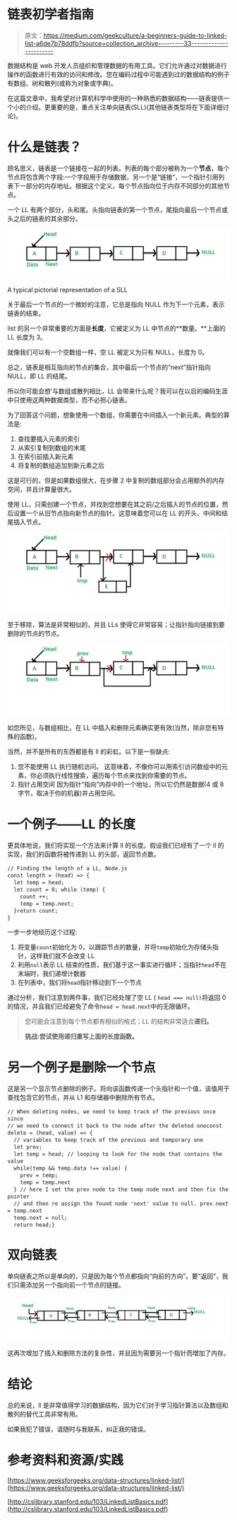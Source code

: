 # 链表初学者指南

> 原文：<https://medium.com/geekculture/a-beginners-guide-to-linked-list-a6de7b78ddfb?source=collection_archive---------33----------------------->

数据结构是 web 开发人员组织和管理数据的有用工具。它们允许通过对数据进行操作的函数进行有效的访问和修改。您在编码过程中可能遇到过的数据结构的例子有数组、树和散列(或称为对象或字典)。

在这篇文章中，我希望对计算机科学中使用的一种熟悉的数据结构——链表提供一个小的介绍。更重要的是，重点关注单向链表(SLL)(其他链表类型将在下面详细讨论)。

# 什么是链表？

顾名思义，链表是一个链接在一起的列表。列表的每个部分被称为一个**节点**，每个节点将包含两个字段:一个字段用于存储数据，另一个是“链接”，一个指针引用列表下一部分的内存地址。根据这个定义，每个节点指向位于内存不同部分的其他节点。

一个 LL 有两个部分，头和尾。头指向链表的第一个节点，尾指向最后一个节点或头之后的链表的其余部分。

![](img/adbed24a18a9e0333602a4d457a98f98.png)

A typical pictorial representation of a SLL

关于最后一个节点的一个微妙的注意，它总是指向 NULL 作为下一个元素，表示链表的结束。

list 的另一个非常重要的方面是**长度**，它被定义为 LL 中节点的**数量。**上面的 LL 长度为 3。

就像我们可以有一个空数组一样，空 LL 被定义为只有 NULL，长度为 0。

总之，链表是相互指向的节点的集合，其中最后一个节点的“next”指针指向 NULL，即 LL 的结尾。

所以你可能会想‘与数组或散列相比，LL 会带来什么呢？我可以在以后的编码生涯中只使用这两种数据类型，而不必担心链表。

为了回答这个问题，想象使用一个数组，你需要在中间插入一个新元素。典型的算法是:

1.  查找要插入元素的索引
2.  从索引复制到数组的末尾
3.  在索引前插入新元素
4.  将复制的数组追加到新元素之后

这是可行的，但是如果数组很大，在步骤 2 中复制的数组部分会占用额外的内存空间，并且计算量很大。

使用 LL，只需创建一个节点，并找到您想要在其之前/之后插入的节点的位置，然后设置一个从旧节点指向新节点的指针。这意味着您可以在 LL 的开头、中间和结尾插入节点。

![](img/3f6ad1384c7c4a48cf60b49ccb4a8be1.png)

至于移除，算法是非常相似的，并且 LLs 使得它非常容易；让指针指向链接到要删除的节点的节点。

![](img/44ffd83cacea785606df99f7d2f0d044.png)

如您所见，与数组相比，在 LL 中插入和删除元素确实更有效(当然，除非您有特殊的函数)。

当然，并不是所有的东西都是有 ll 的彩虹。以下是一些缺点:

1.  您不能使用 LL 执行随机访问。
    这意味着，不像你可以用索引访问数组中的元素，你必须执行线性搜索，遍历每个节点来找到你需要的节点。
2.  指针占用空间
    因为指针“指向”内存中的一个地址，所以它仍然是数据(4 或 8 字节，取决于你的机器)并占用空间。

# 一个例子——LL 的长度

更具体地说，我们将实现一个方法来计算 ll 的长度。假设我们已经有了一个 ll 的实现，我们的函数将被传递到 LL 的头部，返回节点数。

```
// Finding the length of a LL, Node.js
const length = (head) => {
  let temp = head;
  let count = 0; while (temp) {
    count ++;
    temp = temp.next;
  }return count;
}
```

一步一步地经历这个过程:

1.  将变量`count`初始化为 0，以跟踪节点的数量，并将`temp`初始化为存储头指针，这样我们就不会改变 LL
2.  利用`null`表示 LL 结束的性质，我们基于这一事实进行循环；当指针`head`不在末端时，我们递增计数器
3.  在列表中，我们将`head`指针移动到下一个节点

通过分析，我们注意到两件事，我们已经处理了空 LL ( `head === null)`将返回 0 的情况，并且我们已经避免了命令`head = head.next`中的无限循环。

> 您可能会注意到每个节点都有相似的格式；LL 的结构非常适合**递归。**
> 
> **挑战:尝试使用递归重写上面的长度函数。**

# 另一个例子是删除一个节点

这是另一个显示节点删除的例子。将向该函数传递一个头指针和一个值，该值用于查找包含它的节点，并从 L1 和存储器中删除所有节点。

```
// When deleting nodes, we need to keep track of the previous once since
// we need to connect it back to the node after the deleted oneconst delete = (head, value) => {
  // variables to keep track of the previous and temporary one 
  let prev;
  let temp = head; // looping to look for the node that contains the value
  while(temp && temp.data !== value) {
    prev = temp;
    temp = temp.next
  } // here I set the prev node to the temp node next and then fix the     pointer 
  // and then re assign the found node 'next' value to null. prev.next = temp.next
  temp.next = null;
  return head;}
```

# 双向链表

单向链表之所以是单向的，只是因为每个节点都指向“向前的方向”。要“返回”，我们只需添加另一个指向前一个节点的链接。

![](img/eea6f40add73a8cc1ff97fbea737983d.png)

这再次增加了插入和删除方法的复杂性，并且因为需要另一个指针而增加了内存。

# 结论

总的来说，ll 是非常值得学习的数据结构，因为它们对于学习指针算法以及数组和散列的替代工具非常有用。

如果我犯了错误，请随时与我联系，纠正我的错误。

# 参考资料和资源/实践

[https://www.geeksforgeeks.org/data-structures/linked-list/](https://www.geeksforgeeks.org/data-structures/linked-list/)

[http://cslibrary.stanford.edu/103/LinkedListBasics.pdf](http://cslibrary.stanford.edu/103/LinkedListBasics.pdf)